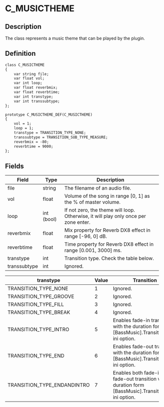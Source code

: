 # C_MUSICTHEME

## Description

The class represents a music theme that can be played by the plugin.

## Definition

```dae
class C_MUSICTHEME
{
	var string file;
	var float vol;
	var int loop;
	var float reverbmix;
	var float reverbtime;
	var int transtype;
	var int transsubtype;
};

prototype C_MUSICTHEME_DEF(C_MUSICTHEME)
{
    vol = 1;
    loop = 1;
    transtype = TRANSITION_TYPE_NONE;
    transsubtype = TRANSITION_SUB_TYPE_MEASURE;
    reverbmix = -80;
    reverbtime = 9000;
};
```

## Fields

| Field        | Type       | Description                                                                         |
|--------------|------------|-------------------------------------------------------------------------------------|
| file         | string     | The filename of an audio file.                                                      |
| vol          | float      | Volume of the song in range [0, 1] as the % of master volume.                       |
| loop         | int (bool) | If not zero, the theme will loop. Otherwise, it will play only once per zone enter. |
| reverbmix    | float      | Mix property for Reverb DX8 effect in range [-96, 0] dB.                            |
| reverbtime   | float      | Time property for Reverb DX8 effect in range [0.001, 3000] ms.                      |
| transtype    | int        | Transition type. Check the table below.                                             |
| transsubtype | int        | Ignored.                                                                            |

| transtype                   | Value | Transition                                                                                                 |
|-----------------------------|-------|------------------------------------------------------------------------------------------------------------|
| TRANSITION_TYPE_NONE        | 1     | Ignored.                                                                                                   |
| TRANSITION_TYPE_GROOVE      | 2     | Ignored.                                                                                                   |
| TRANSITION_TYPE_FILL        | 3     | Ignored.                                                                                                   |
| TRANSITION_TYPE_BREAK       | 4     | Ignored.                                                                                                   |
| TRANSITION_TYPE_INTRO       | 5     | Enables fade-in transition with the duration form [BassMusic].TransitionTime ini option.                   |
| TRANSITION_TYPE_END         | 6     | Enables fade-out transition with the duration form [BassMusic].TransitionTime ini option.                  |
| TRANSITION_TYPE_ENDANDINTRO | 7     | Enables both fade-in and fade-out transition with the duration form [BassMusic].TransitionTime ini option. |